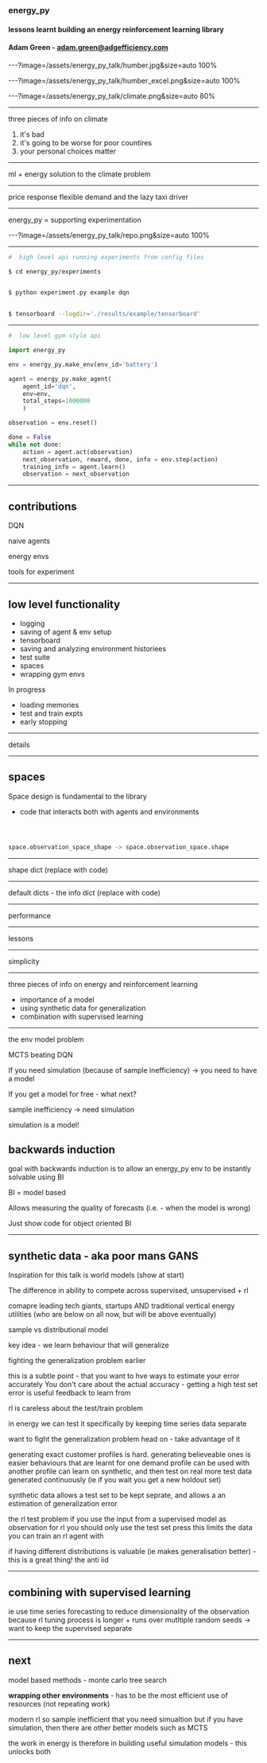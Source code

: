 ### energy_py

#### lessons learnt building an energy reinforcement learning library

#### Adam Green - adam.green@adgefficiency.com

---?image=/assets/energy_py_talk/humber.jpg&size=auto 100%

---?image=/assets/energy_py_talk/humber_excel.png&size=auto 100%

---?image=/assets/energy_py_talk/climate.png&size=auto 80%

---

three pieces of info on climate

1. it's bad
2. it's going to be worse for poor countires
3. your personal choices matter

---

ml + energy solution to the climate problem

---

price response flexible demand and the lazy taxi driver

---

energy_py = supporting experimentation

---?image=/assets/energy_py_talk/repo.png&size=auto 100%

---

```bash
#  high level api running experiments from config files

$ cd energy_py/experiments


$ python experiment.py example dqn


$ tensorboard --logdir='./results/example/tensorboard'

```

---

```python
#  low level gym-style api

import energy_py

env = energy_py.make_env(env_id='battery')

agent = energy_py.make_agent(
    agent_id='dqn',
    env=env,
    total_steps=1000000
    )

observation = env.reset()

done = False
while not done:
    action = agent.act(observation)
    next_observation, reward, done, info = env.step(action)
    training_info = agent.learn()
    observation = next_observation
```

---

## contributions

DQN

naive agents

energy envs

tools for experiment

---

## low level functionality

- logging
- saving of agent & env setup
- tensorboard
- saving and analyzing environment historiees
- test suite
- spaces
- wrapping gym envs


In progress

- loading memories
- test and train expts
- early stopping

---

details

---

## spaces 

Space design is fundamental to the library 

- code that interacts both with agents and environments

```python



space.observation_space_shape -> space.observation_space.shape

```

---

shape dict (replace with code)

---

default dicts - the info dict (replace with code)

---

performance

---

lessons

---

simplicity

---

three pieces of info on energy and reinforcement learning

- importance of a model
- using synthetic data for generalization
- combination with supervised learning

---

the env model problem

MCTS beating DQN

If you need simulation (because of sample inefficiency) -> you need to have a model

If you get a model for free - what next?

sample inefficiency -> need simulation

simulation is a model!

## backwards induction

goal with backwards induction is to allow an energy_py env to be instantly solvable using BI

BI = model based

Allows measuring the quality of forecasts (i.e. - when the model is wrong)

Just show code for object oriented BI

---

## synthetic data - aka poor mans GANS

Inspiration for this talk is world models (show at start)

The difference in ability to compete across supervised, unsupervised + rl

comapre leading tech giants, startups AND traditional vertical energy utilities (who are below on all now, but will be above eventually)

sample vs distributional model

key idea - we learn behaviour that will generalize

fighting the generalization problem earlier

this is a subtle point - that you want to hve ways to estimate your error accurately
You don't care about the actual accuracy - getting a high test set error is useful feedback to learn from

rl is careless about the test/train problem

in energy we can test it specifically by keeping time series data separate

want to fight the generalization problem head on - take advantage of it

generating exact customer profiles is hard.  generating believeable ones is easier
behaviours that are learnt for one demand profile can be used with another profile
can learn on synthetic, and then test on real
more test data generated continuously (ie if you wait you get a new holdout set)

synthetic data allows a test set to be kept seprate, and allows a an estimation of generalization error

the rl test problem
if you use the input from a supervised model as observation for rl
you should only use the test set press
this limits the data you can train an rl agent with

if having different distributions is valuable (ie makes generalisation better) - this is a great thing! the anti iid

---
## combining with supervised learning
ie use time series forecasting to reduce dimensionality of the observation
because rl tuning process is longer + runs over mutltiple random seeds -> want to keep the supervised separate

---

## next 

model based methods - monte carlo tree search

**wrapping other environments** - has to be the most efficient use of resources (not repeating work)

modern rl so sample inefficient that you need simualtion
but if you have simulation, then there are other better models such as MCTS

the work in energy is therefore in building useful simulation models - this unlocks both
